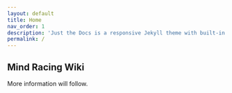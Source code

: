 ```yaml
---
layout: default
title: Home
nav_order: 1
description: 'Just the Docs is a responsive Jekyll theme with built-in search that is easily customizable and hosted on GitHub Pages.'
permalink: /
---
```


## Mind Racing Wiki

More information will follow.
